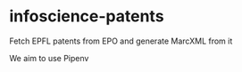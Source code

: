 # infoscience-patents
Fetch EPFL patents from EPO and generate MarcXML from it

We aim to use Pipenv
